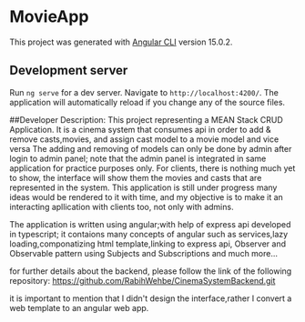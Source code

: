 # MovieApp

This project was generated with [Angular CLI](https://github.com/angular/angular-cli) version 15.0.2.

## Development server

Run `ng serve` for a dev server. Navigate to `http://localhost:4200/`. The application will automatically reload if you change any of the source files.

##Developer Description:
This project representing a MEAN Stack CRUD Application.
It is a cinema system that consumes api in order to add & remove casts,movies, and assign cast model to a movie model and vice versa
The adding and removing of models can only be done by admin after login to admin panel; note that the admin panel is integrated in same application for practice purposes only.
For clients, there is nothing much yet to show, the interface will show them the movies and casts that are represented in the system.
This application is still under progress many ideas would be rendered to it with time, and my objective is to make it an interacting apllication with clients too, not only with admins.

The application is written using angular;with help of express api developed in typescript; it contaions many concepts of angular such as services,lazy loading,componatizing html template,linking to express api, Observer and Observable pattern using Subjects and Subscriptions and much more...

for further details about the backend, please follow the link of the following repository:
https://github.com/RabihWehbe/CinemaSystemBackend.git

it is important to mention that I didn't design the interface,rather I convert a web template to an angular web app.
